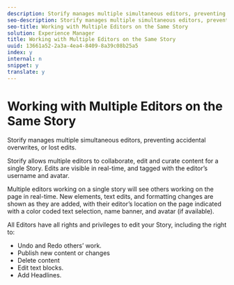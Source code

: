 ```yaml
---
description: Storify manages multiple simultaneous editors, preventing accidental overwrites, or lost edits.
seo-description: Storify manages multiple simultaneous editors, preventing accidental overwrites, or lost edits.
seo-title: Working with Multiple Editors on the Same Story
solution: Experience Manager
title: Working with Multiple Editors on the Same Story
uuid: 13661a52-2a3a-4ea4-8409-8a39c08b25a5
index: y
internal: n
snippet: y
translate: y
---
```


# Working with Multiple Editors on the Same Story

Storify manages multiple simultaneous editors, preventing accidental overwrites, or lost edits.

Storify allows multiple editors to collaborate, edit and curate content for a single Story. Edits are visible in real-time, and tagged with the editor’s username and avatar.

Multiple editors working on a single story will see others working on the page in real-time. New elements, text edits, and formatting changes are shown as they are added, with their editor’s location on the page indicated with a color coded text selection, name banner, and avatar (if available).

All Editors have all rights and privileges to edit your Story, including the right to:

* Undo and Redo others’ work.
* Publish new content or changes
* Delete content
* Edit text blocks.
* Add Headlines.

